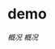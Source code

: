 # demo
<div>
  <route-side-menu>
      <route-side-menu-item path='/overview'><i class="iconfont icon-situation"/>概况</route-side-menu-item>
      <route-side-menu-item path='/overview'><i class="iconfont icon-situation"/>概况</route-side-menu-item>
  </route-side-menu>
  <router-view/>
</div>
